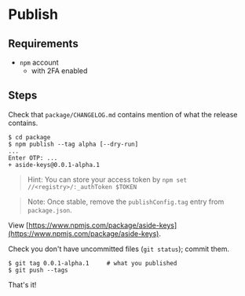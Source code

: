 # Publish

## Requirements

- `npm` account
   - with 2FA enabled

## Steps

Check that `package/CHANGELOG.md` contains mention of what the release contains.

```
$ cd package
$ npm publish --tag alpha [--dry-run]
...
Enter OTP: ...
+ aside-keys@0.0.1-alpha.1
```

>Hint: You can store your access token by `npm set //<registry>/:_authToken $TOKEN`

>Note: Once stable, remove the `publishConfig.tag` entry from `package.json`.

View [https://www.npmjs.com/package/aside-keys](https://www.npmjs.com/package/aside-keys).

Check you don't have uncommitted files (`git status`); commit them.
 
```
$ git tag 0.0.1-alpha.1		# what you published
$ git push --tags
```

That's it!

